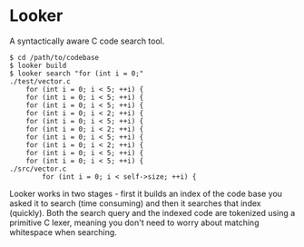 Looker
======

A syntactically aware C code search tool.

```
$ cd /path/to/codebase
$ looker build
$ looker search "for (int i = 0;"
./test/vector.c
    for (int i = 0; i < 5; ++i) {
    for (int i = 0; i < 5; ++i) {
    for (int i = 0; i < 5; ++i) {
    for (int i = 0; i < 2; ++i) {
    for (int i = 0; i < 5; ++i) {
    for (int i = 0; i < 2; ++i) {
    for (int i = 0; i < 5; ++i) {
    for (int i = 0; i < 2; ++i) {
    for (int i = 0; i < 5; ++i) {
    for (int i = 0; i < 5; ++i) {
./src/vector.c
        for (int i = 0; i < self->size; ++i) {
```

Looker works in two stages - first it builds an index of the code base you
asked it to search (time consuming) and then it searches that index (quickly).
Both the search query and the indexed code are tokenized using a primitive C
lexer, meaning you don't need to worry about matching whitespace when
searching.
